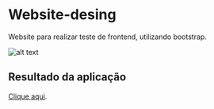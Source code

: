 # Website-desing

Website para realizar teste de frontend, utilizando bootstrap.

![alt text](https://lucas5g.github.io/files/website-desing.PNG)

## Resultado da aplicação

[Clique aqui](https://lucas5g.github.io/website-desing).

